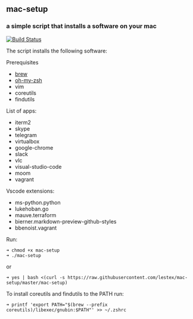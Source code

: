 ## mac-setup
### a simple script that installs a software on your mac
[![Build Status](https://travis-ci.org/lestex/mac-setup.svg?branch=master)](https://travis-ci.org/lestex/mac-setup)

The script installs the following software:

Prerequisites
- [brew](https://brew.sh/)
- [oh-my-zsh](https://github.com/robbyrussell/oh-my-zsh)
- vim
- coreutils
- findutils

List of apps:
- iterm2
- skype
- telegram
- virtualbox
- google-chrome
- slack
- vlc
- visual-studio-code
- moom
- vagrant

Vscode extensions:
- ms-python.python
- lukehoban.go
- mauve.terraform
- bierner.markdown-preview-github-styles
- bbenoist.vagrant

Run:

    ➜ chmod +x mac-setup
    ➜ ./mac-setup

or

    ➜ yes | bash <(curl -s https://raw.githubusercontent.com/lestex/mac-setup/master/mac-setup)

To install coreutils and findutils to the PATH run:

    ➜ printf 'export PATH="$(brew --prefix coreutils)/libexec/gnubin:$PATH"' >> ~/.zshrc
